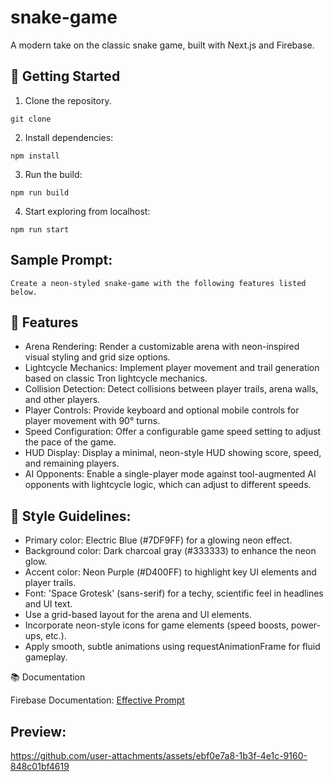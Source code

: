 # snake-game

A modern take on the classic snake game, built with Next.js and Firebase.

## 🚀 Getting Started

1. Clone the repository.

```
git clone 
```

2. Install dependencies:

```
npm install
```

3. Run the build:

```
npm run build
```

4. Start exploring from localhost:

```
npm run start
```

## Sample Prompt: 

```
Create a neon-styled snake-game with the following features listed below. 
```

## 🧩 Features

- Arena Rendering: Render a customizable arena with neon-inspired visual styling and grid size options.
- Lightcycle Mechanics: Implement player movement and trail generation based on classic Tron lightcycle mechanics.
- Collision Detection: Detect collisions between player trails, arena walls, and other players.
- Player Controls: Provide keyboard and optional mobile controls for player movement with 90° turns.
- Speed Configuration: Offer a configurable game speed setting to adjust the pace of the game.
- HUD Display: Display a minimal, neon-style HUD showing score, speed, and remaining players.
- AI Opponents: Enable a single-player mode against tool-augmented AI opponents with lightcycle logic, which can adjust to different speeds.

## 🎨 Style Guidelines:

- Primary color: Electric Blue (#7DF9FF) for a glowing neon effect.
- Background color: Dark charcoal gray (#333333) to enhance the neon glow.
- Accent color: Neon Purple (#D400FF) to highlight key UI elements and player trails.
- Font: 'Space Grotesk' (sans-serif) for a techy, scientific feel in headlines and UI text.
- Use a grid-based layout for the arena and UI elements.
- Incorporate neon-style icons for game elements (speed boosts, power-ups, etc.).
- Apply smooth, subtle animations using requestAnimationFrame for fluid gameplay.


📚 Documentation

Firebase Documentation: [Effective Prompt](https://firebase.google.com/docs/studio/prompting?_gl=1*1x2p5c5*_up*MQ..*_ga*MTEzMDQ1MTcyOC4xNzQ0NDQ4MDMz*_ga_CW55HF8NVT*MTc0NDQ0ODAzMy4xLjAuMTc0NDQ0ODAzMy4wLjAuMA)

## Preview:

https://github.com/user-attachments/assets/ebf0e7a8-1b3f-4e1c-9160-848c01bf4619


